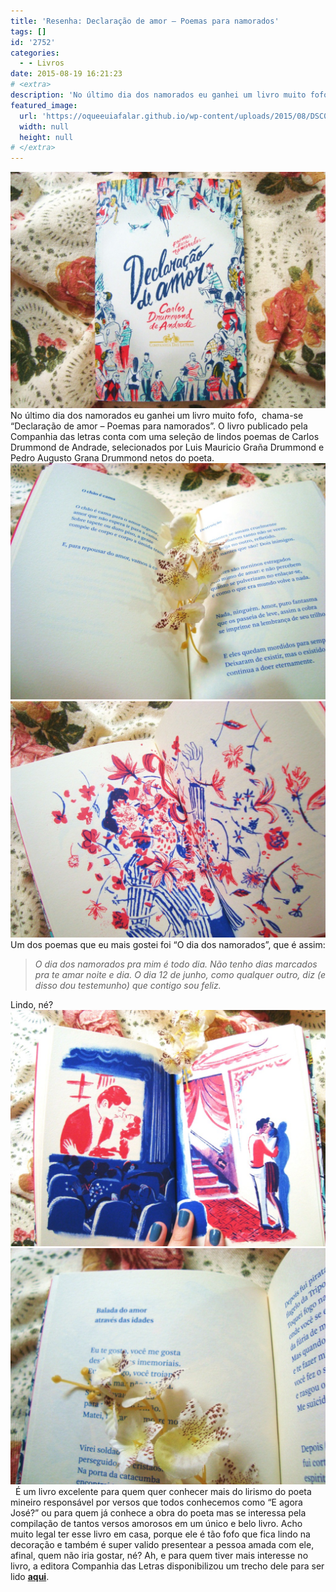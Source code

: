 ```yaml
---
title: 'Resenha: Declaração de amor – Poemas para namorados'
tags: []
id: '2752'
categories:
  - - Livros
date: 2015-08-19 16:21:23
# <extra>
description: 'No último dia dos namorados eu ganhei um livro muito fofo,  chama-se “Declaração de amor – Poemas para namorados”. O livro publicado pela Companhia das letras conta com uma seleção de lindos poemas de Carlos Drummond de Andrade, selecionados por Luis Mauricio Graña Drummond e Pedro Augusto Grana Drummond netos do poeta. Um dos poemas que eu mais gostei foi “O dia dos namorados”, que é assim: O dia dos namorados pra mim é todo dia. Não tenho dias marcados pra te amar noite e dia. O dia 12 de junho, como qualquer outro, diz (e disso dou testemunho) que contigo sou feliz. Lindo, né? &nbsp; É um livro excelente para quem quer conhecer mais do lirismo do poeta mineiro responsável por versos que todos conhecemos como “E agora José?” ou para quem já conhece a obra do poeta mas &hellip;'
featured_image: 
  url: 'https://oqueeuiafalar.github.io/wp-content/uploads/2015/08/DSC03820-1024x768.jpg'
  width: null
  height: null
# </extra>
---
```


[![Livro Declaração de amor – Poemas para namorados Carlos Drummond de Andrade](/wp-content/uploads/2015/08/DSC03820-1024x768.jpg)](/wp-content/uploads/2015/08/DSC03820.jpg) No último dia dos namorados eu ganhei um livro muito fofo,  chama-se “Declaração de amor – Poemas para namorados”. O livro publicado pela Companhia das letras conta com uma seleção de lindos poemas de Carlos Drummond de Andrade, selecionados por Luis Mauricio Graña Drummond e Pedro Augusto Grana Drummond netos do poeta. [![livro de poesias de Carlos Drummond de Andrade](/wp-content/uploads/2015/08/Declaração-de-amor-–-Poemas-para-namorados-1024x768.jpg)](/wp-content/uploads/2015/08/Declaração-de-amor-–-Poemas-para-namorados.jpg) [![livro Declaração de amor – Poemas para namorados - Carlos Drummond de Andrade ](/wp-content/uploads/2015/08/livro-Declaração-de-amor-–-Poemas-para-namorados-1024x768.jpg)](/wp-content/uploads/2015/08/livro-Declaração-de-amor-–-Poemas-para-namorados.jpg) Um dos poemas que eu mais gostei foi “O dia dos namorados”, que é assim:

> _O dia dos namorados_ _pra mim é todo dia._ _Não tenho dias marcados pra te amar noite e dia._ _O dia 12 de junho, como qualquer outro, diz_ _(e disso dou testemunho) que contigo sou feliz._

Lindo, né? [![livros de poesias de namorados de Carlos Drummond de Andrade](/wp-content/uploads/2015/08/livros-de-poesias-de-namorados-de-Carlos-Drummond-de-Andrade-1024x768.jpg)](/wp-content/uploads/2015/08/livros-de-poesias-de-namorados-de-Carlos-Drummond-de-Andrade.jpg) [![Declaração de amor – Poemas para namorados - Carlos Drummond de Andrade](/wp-content/uploads/2015/08/página-do-livro-Declaração-de-amor-–-Poemas-para-namorados-1024x768.jpg)](/wp-content/uploads/2015/08/página-do-livro-Declaração-de-amor-–-Poemas-para-namorados.jpg)   É um livro excelente para quem quer conhecer mais do lirismo do poeta mineiro responsável por versos que todos conhecemos como “E agora José?” ou para quem já conhece a obra do poeta mas se interessa pela compilação de tantos versos amorosos em um único e belo livro. Acho muito legal ter esse livro em casa, porque ele é tão fofo que fica lindo na decoração e também é super valido presentear a pessoa amada com ele, afinal, quem não iria gostar, né? Ah, e para quem tiver mais interesse no livro, a editora Companhia das Letras disponibilizou um trecho dele para ser lido **[aqui](http://www.companhiadasletras.com.br/trechos/13886.pdf)**.
